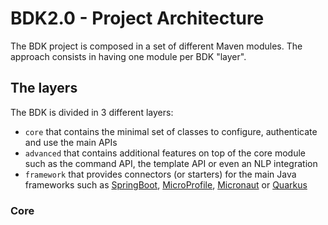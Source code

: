 # BDK2.0 - Project Architecture

The BDK project is composed in a set of different Maven modules. The approach consists in having one module per BDK 
"layer".

## The layers

The BDK is divided in 3 different layers: 
- `core` that contains the minimal set of classes to configure, authenticate and use 
the main APIs
- `advanced` that contains additional features on top of the core module such as the
command API, the template API or even an NLP integration
- `framework` that provides connectors (or starters) for the main Java frameworks
such as [SpringBoot](https://spring.io/projects/spring-boot), 
[MicroProfile](https://projects.eclipse.org/projects/technology.microprofile), 
[Micronaut](https://micronaut.io/) or [Quarkus](https://quarkus.io/)

### Core
